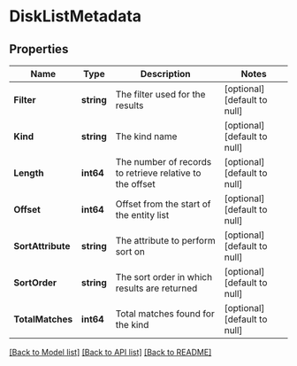 # DiskListMetadata

## Properties
Name | Type | Description | Notes
------------ | ------------- | ------------- | -------------
**Filter** | **string** | The filter used for the results | [optional] [default to null]
**Kind** | **string** | The kind name | [optional] [default to null]
**Length** | **int64** | The number of records to retrieve relative to the offset | [optional] [default to null]
**Offset** | **int64** | Offset from the start of the entity list | [optional] [default to null]
**SortAttribute** | **string** | The attribute to perform sort on | [optional] [default to null]
**SortOrder** | **string** | The sort order in which results are returned | [optional] [default to null]
**TotalMatches** | **int64** | Total matches found for the kind | [optional] [default to null]

[[Back to Model list]](../README.md#documentation-for-models) [[Back to API list]](../README.md#documentation-for-api-endpoints) [[Back to README]](../README.md)


